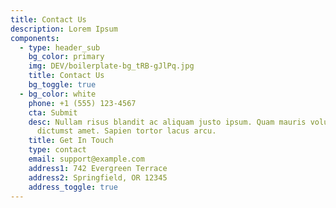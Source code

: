 ```yaml
---
title: Contact Us
description: Lorem Ipsum
components:
  - type: header_sub
    bg_color: primary
    img: DEV/boilerplate-bg_tRB-gJlPq.jpg
    title: Contact Us
    bg_toggle: true
  - bg_color: white
    phone: +1 (555) 123-4567
    cta: Submit
    desc: Nullam risus blandit ac aliquam justo ipsum. Quam mauris volutpat massa
      dictumst amet. Sapien tortor lacus arcu.
    title: Get In Touch
    type: contact
    email: support@example.com
    address1: 742 Evergreen Terrace
    address2: Springfield, OR 12345
    address_toggle: true
---
```

